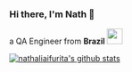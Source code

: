 ### Hi there, I'm Nath 👋 
a QA Engineer from **Brazil** <img src="https://image.flaticon.com/icons/svg/630/630667.svg" width="28" />
<!--
**nathaliaifurita/nathaliaifurita** is a ✨ _special_ ✨ repository because its `README.md` (this file) appears on your GitHub profile.

Here are some ideas to get you started:

- 🔭 I’m currently working on ...
- 🌱 I’m currently learning ...
- 👯 I’m looking to collaborate on ...
- 🤔 I’m looking for help with ...
- 💬 Ask me about ...
- 📫 How to reach me: ...
- 😄 Pronouns: ...
- ⚡ Fun fact: ...
-->
[![nathaliaifurita's github stats](https://github-readme-stats.vercel.app/api?username=nathaliaifurita)](https://github.com/anuraghazra/github-readme-stats)

